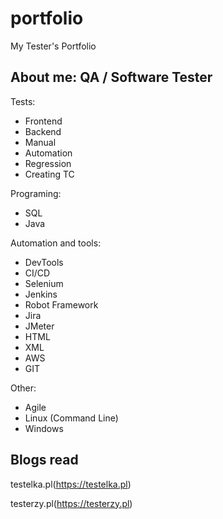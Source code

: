 # portfolio
My Tester's Portfolio
## About me: QA / Software Tester
Tests:
- Frontend
- Backend
- Manual
- Automation
- Regression
- Creating TC

Programing:
- SQL
- Java

Automation and tools:
- DevTools
- CI/CD
- Selenium
- Jenkins
- Robot Framework
- Jira
- JMeter
- HTML
- XML
- AWS
- GIT

Other:
- Agile
- Linux (Command Line)
- Windows

## Blogs read
testelka.pl(https://testelka.pl)

testerzy.pl(https://testerzy.pl)



